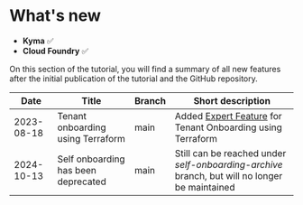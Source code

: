 # What's new

- **Kyma** ✅
- **Cloud Foundry** ✅

On this section of the tutorial, you will find a summary of all new features after the initial publication of the tutorial and the GitHub repository.

| Date       | Title                             | Branch | Short description                                                                                 |
| ---------- | --------------------------------- | ------ | ------------------------------------------------------------------------------------------------- |
| 2023-08-18 | Tenant onboarding using Terraform | main   | Added [Expert Feature](../../4-expert/btp-terraform-setup/) for Tenant Onboarding using Terraform |
| 2024-10-13 | Self onboarding has been deprecated | main   | Still can be reached under *self-onboarding-archive* branch, but will no longer be maintained |

